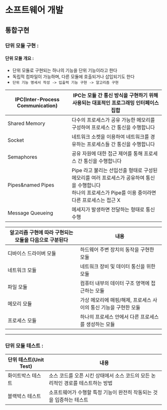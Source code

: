 # 소프트웨어 개발

## 통합구현

### 단위 모듈 구현 : 

#### 단위 모듈 개요 :

* 단위 모듈로 구현되는 하나의 기능을 단위 기능이라고 한다
* 독립적 컴파일이 가능하며, 다른 모듈에 호출되거나 삽입되기도 한다
* `단위 기능 명세서 작성 -> 입출력 기능 구현 -> 알고리즘 구현`



| IPC(Inter-Process Communication) | IPC는 모듈 간 통신 방식을 구현하기 위해 사용되는 대표적인 프로그래밍 인터페이스 집합 |
| -------------------------------- | ------------------------------------------------------------ |
| Shared Memory                    | 다수의 프로세스가 공유 가능한 메모리를 구성하여 프로세스 간 통신을 수행합니다 |
| Socket                           | 네트워크 소켓을 이용하여 네트워크를 경유하는 프로세스들 간 통신을 수행합니다 |
| Semaphores                       | 공유 자원에 대한 접근 제어를 통해 프로세스 간 통신을 수행합니다 |
| Pipes&named Pipes                | Pipe 라고 불리는 선입선출 형태로 구성된 메모리를 여러 프로세스가 공유하여 통신을 수행합니다<br />하나의 프로세스가 Pipe를 이용 중이라면 다른 프로세스는 접근 X |
| Message Queueing                 | 메세지가 발생하면 전달하는 형태로 통신 수행                  |



| 알고리즘 구현에 따라 구현되는 모듈을 다음으로 구분된다 | 내용                                                         |
| ------------------------------------------------------ | ------------------------------------------------------------ |
| 디바이스 드라이버 모듈                                 | 하드웨어 주변 장치의 동작을 구현한 모듈                      |
| 네트워크 모듈                                          | 네트워크 장비 및 데이터 통신을 위한 모듈                     |
| 파일 모듈                                              | 컴퓨터 내부의 데이터 구조 영역에 접근하는 모듈               |
| 메모리 모듈                                            | 가상 메모리에 매핑/해제, 프로세스 사이의 통신 기능을 구현한 모듈 |
| 프로세스 모듈                                          | 하나의 프로세스 안에서 다른 프로세스를 생성하는 모듈         |

---



### 단위 모듈 테스트 :

| 단위 테스트(Unit Test) | 내용                                                         |
| ---------------------- | ------------------------------------------------------------ |
| 화이트박스 테스트      | 소스 코드를 오픈 시킨 상태에서 소스 코드의 모든 논리적인 경로를 테스트하는 방법 |
| 블랙박스 테스트        | 소프트웨어가 수행할 특정 기능이 완전히 작동되는 것을 입증하는 테스트 |



